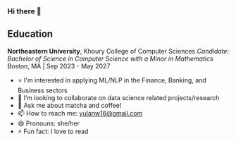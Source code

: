 ### Hi there 👋

## Education
**Northeastern University**, Khoury College of Computer Sciences
*Candidate: Bachelor of Science in Computer Science with a Minor in Mathematics*
Boston, MA | Sep 2023 - May 2027

- ⭐ I'm interested in applying ML/NLP in the Finance, Banking, and Business sectors
- 👯 I’m looking to collaborate on data science related projects/research
- 💬 Ask me about matcha and coffee!
- 📫 How to reach me: yulanw16@gmail.com
- 😄 Pronouns: she/her
- ⚡ Fun fact: I love to read
